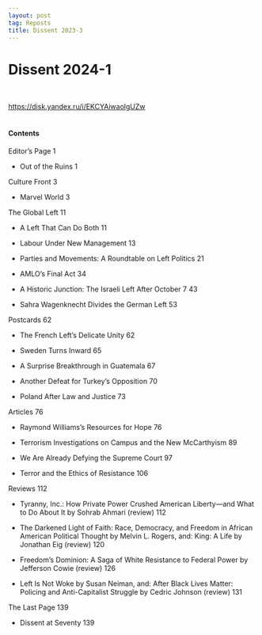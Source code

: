 ```yaml
---
layout: post
tag: Reposts
title: Dissent 2023-3
---
```


# Dissent 2024-1
<br>

<https://disk.yandex.ru/i/EKCYAiwaolgUZw>
<br><br>

#### Contents

Editor’s Page 1

+ Out of the Ruins 1

Culture Front 3

+ Marvel World 3

The Global Left 11

+ A Left That Can Do Both 11

+ Labour Under New Management 13

+ Parties and Movements: A Roundtable on Left Politics 21

+ AMLO’s Final Act 34

+ A Historic Junction: The Israeli Left After October 7 43

+ Sahra Wagenknecht Divides the German Left 53

Postcards 62

+ The French Left’s Delicate Unity 62

+ Sweden Turns Inward 65

+ A Surprise Breakthrough in Guatemala 67

+ Another Defeat for Turkey’s Opposition 70

+ Poland After Law and Justice 73

Articles 76

+ Raymond Williams’s Resources for Hope 76

+ Terrorism Investigations on Campus and the New McCarthyism 89

+ We Are Already Defying the Supreme Court 97

+ Terror and the Ethics of Resistance 106

Reviews 112

+ Tyranny, Inc.: How Private Power Crushed American Liberty—and What to Do About It by Sohrab Ahmari (review) 112

+ The Darkened Light of Faith: Race, Democracy, and Freedom in African American Political Thought by Melvin L. Rogers, and: King: A Life by Jonathan Eig (review) 120

+ Freedom’s Dominion: A Saga of White Resistance to Federal Power by Jefferson Cowie (review) 126

+ Left Is Not Woke by Susan Neiman, and: After Black Lives Matter: Policing and Anti-Capitalist Struggle by Cedric Johnson (review) 131

The Last Page 139

+ Dissent at Seventy 139